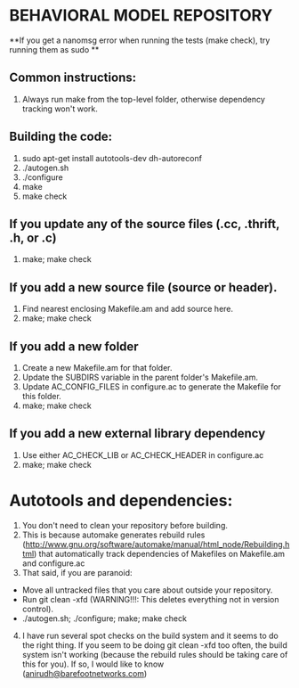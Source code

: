 # BEHAVIORAL MODEL REPOSITORY

**If you get a nanomsg error when running the tests (make check), try running
  them as sudo **  

## Common instructions:
1. Always run make from the top-level folder, otherwise dependency tracking won't work.

## Building the code:
1. sudo apt-get install autotools-dev dh-autoreconf
2. ./autogen.sh
3. ./configure
4. make
5. make check

## If you update any of the source files (.cc, .thrift, .h, or .c)
1. make; make check

## If you add a new source file (source or header).
1. Find nearest enclosing Makefile.am and add source here.
2. make; make check

## If you add a new folder
1. Create a new Makefile.am for that folder.
2. Update the SUBDIRS variable in the parent folder's Makefile.am.
3. Update AC_CONFIG_FILES in configure.ac to generate the Makefile for this folder.
4. make; make check

## If you add a new external library dependency
1. Use either AC_CHECK_LIB or AC_CHECK_HEADER in configure.ac
2. make; make check

# Autotools and dependencies:
1. You don't need to clean your repository before building.
2. This is because automake generates rebuild rules
(http://www.gnu.org/software/automake/manual/html_node/Rebuilding.html) that
automatically track dependencies of Makefiles on Makefile.am and configure.ac
3. That said, if you are paranoid:
  *  Move all untracked files that you care about outside your repository.
  *  Run git clean -xfd (WARNING!!!: This deletes everything not in version control).
  *  ./autogen.sh; ./configure; make; make check
4. I have run several spot checks on the build system and it seems to do the
right thing. If you seem to be doing git clean -xfd too often, the build system
isn't working (because the rebuild rules should be taking care of this for
you). If so, I would like to know (anirudh@barefootnetworks.com)
